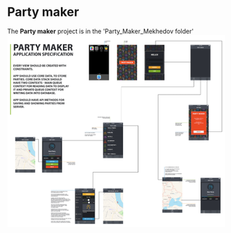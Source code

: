# Party maker
The **Party maker** project is in the 'Party_Maker_Mekhedov folder'
![My image](https://github.com/ATOM27/HW/blob/master/Снимок%20экрана%202017-04-11%20в%2013.16.37.png)
